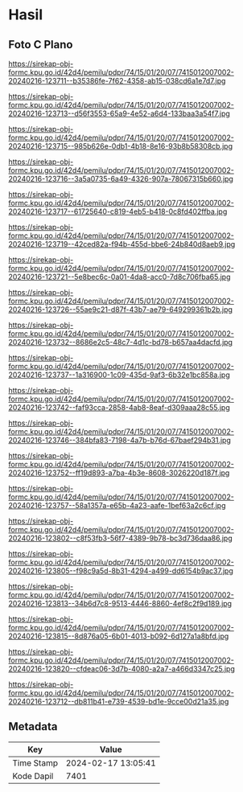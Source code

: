 # Hasil

## Foto C Plano

https://sirekap-obj-formc.kpu.go.id/42d4/pemilu/pdpr/74/15/01/20/07/7415012007002-20240216-123711--b35386fe-7f62-4358-ab15-038cd6a1e7d7.jpg

https://sirekap-obj-formc.kpu.go.id/42d4/pemilu/pdpr/74/15/01/20/07/7415012007002-20240216-123713--d56f3553-65a9-4e52-a6d4-133baa3a54f7.jpg

https://sirekap-obj-formc.kpu.go.id/42d4/pemilu/pdpr/74/15/01/20/07/7415012007002-20240216-123715--985b626e-0db1-4b18-8e16-93b8b58308cb.jpg

https://sirekap-obj-formc.kpu.go.id/42d4/pemilu/pdpr/74/15/01/20/07/7415012007002-20240216-123716--3a5a0735-6a49-4326-907a-78067315b660.jpg

https://sirekap-obj-formc.kpu.go.id/42d4/pemilu/pdpr/74/15/01/20/07/7415012007002-20240216-123717--61725640-c819-4eb5-b418-0c8fd402ffba.jpg

https://sirekap-obj-formc.kpu.go.id/42d4/pemilu/pdpr/74/15/01/20/07/7415012007002-20240216-123719--42ced82a-f94b-455d-bbe6-24b840d8aeb9.jpg

https://sirekap-obj-formc.kpu.go.id/42d4/pemilu/pdpr/74/15/01/20/07/7415012007002-20240216-123721--5e8bec6c-0a01-4da8-acc0-7d8c706fba65.jpg

https://sirekap-obj-formc.kpu.go.id/42d4/pemilu/pdpr/74/15/01/20/07/7415012007002-20240216-123726--55ae9c21-d87f-43b7-ae79-649299361b2b.jpg

https://sirekap-obj-formc.kpu.go.id/42d4/pemilu/pdpr/74/15/01/20/07/7415012007002-20240216-123732--8686e2c5-48c7-4d1c-bd78-b657aa4dacfd.jpg

https://sirekap-obj-formc.kpu.go.id/42d4/pemilu/pdpr/74/15/01/20/07/7415012007002-20240216-123737--1a316900-1c09-435d-9af3-6b32e1bc858a.jpg

https://sirekap-obj-formc.kpu.go.id/42d4/pemilu/pdpr/74/15/01/20/07/7415012007002-20240216-123742--faf93cca-2858-4ab8-8eaf-d309aaa28c55.jpg

https://sirekap-obj-formc.kpu.go.id/42d4/pemilu/pdpr/74/15/01/20/07/7415012007002-20240216-123746--384bfa83-7198-4a7b-b76d-67baef294b31.jpg

https://sirekap-obj-formc.kpu.go.id/42d4/pemilu/pdpr/74/15/01/20/07/7415012007002-20240216-123752--ff19d893-a7ba-4b3e-8608-3026220d187f.jpg

https://sirekap-obj-formc.kpu.go.id/42d4/pemilu/pdpr/74/15/01/20/07/7415012007002-20240216-123757--58a1357a-e65b-4a23-aafe-1bef63a2c6cf.jpg

https://sirekap-obj-formc.kpu.go.id/42d4/pemilu/pdpr/74/15/01/20/07/7415012007002-20240216-123802--c8f53fb3-56f7-4389-9b78-bc3d736daa86.jpg

https://sirekap-obj-formc.kpu.go.id/42d4/pemilu/pdpr/74/15/01/20/07/7415012007002-20240216-123805--f98c9a5d-8b31-4294-a499-dd6154b9ac37.jpg

https://sirekap-obj-formc.kpu.go.id/42d4/pemilu/pdpr/74/15/01/20/07/7415012007002-20240216-123813--34b6d7c8-9513-4446-8860-4ef8c2f9d189.jpg

https://sirekap-obj-formc.kpu.go.id/42d4/pemilu/pdpr/74/15/01/20/07/7415012007002-20240216-123815--8d876a05-6b01-4013-b092-6d127a1a8bfd.jpg

https://sirekap-obj-formc.kpu.go.id/42d4/pemilu/pdpr/74/15/01/20/07/7415012007002-20240216-123820--cfdeac06-3d7b-4080-a2a7-a466d3347c25.jpg

https://sirekap-obj-formc.kpu.go.id/42d4/pemilu/pdpr/74/15/01/20/07/7415012007002-20240216-123712--db811b41-e739-4539-bd1e-9cce00d21a35.jpg


## Metadata

| Key        | Value               |
| ---------- | ------------------- |
| Time Stamp | 2024-02-17 13:05:41 |
| Kode Dapil | 7401                |



